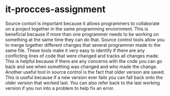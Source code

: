 # it-procces-assignment


Source contorl is important because it allows programmers to collaborate on a project together in the same programming enviornment. This is beneficial because if more than one programmer needs to be working on something at the same time they can do that. Source control tools allow you to merge together different changes that several programmer made to the same file. These tools make it very easy to identify if there are any conflicting lines of code that were changed and tracks all changes made. This is helpful because if there are any concerns with the code you can go back and see when something was changed and who made the change. Another useful tool in source control is the fact that older version are saved. This is useful because if a new version ever fails you can fall back onto the older version that worked last. You can also refer back to the last working version if you run into a problem to help fix an error. 
